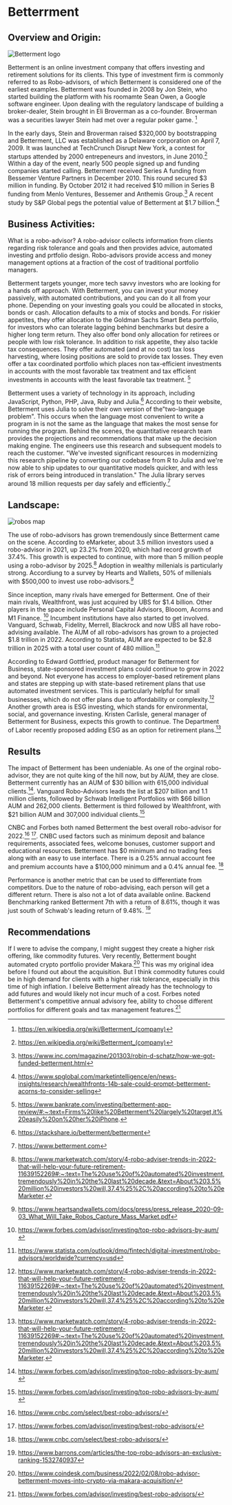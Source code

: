 

# Betterrment

## Overview and Origin:

![Betterment logo](https://www.betterment.com/hubfs/Graphics/Featured-images/b2c_default.png#keepProtocol)


Betterment is an online investment company that offers investing and retirement solutions for its clients. This type of investment firm is commonly referred to as Robo-advisors, of which Betterment is considered one of the earliest examples. Betterment was founded in 2008 by Jon Stein, who started building the platform with his roomamte Sean Owen, a Google software engineer. Upon dealing with the regulatory landscape of building a broker-dealer, Stein brought in Eli Broverman as a co-founder. Broverman was a securities lawyer Stein had met over a regular poker game. [^1]

In the early days, Stein and Broverman raised $320,000 by bootstrapping and Betterment, LLC was established as a Delaware corporation on April 7, 2009. It was launched at TechCrunch Disrupt New York, a contest for startups attended by 2000 entrepeneurs and investors, in June 2010.[^1] Within a day of the event, nearly 500 people signed up and funding companies started calling. Betterment received Series A funding from Bessemer Venture Partners in December 2010. This round secured $3 million in funding.  By October 2012 it had received $10 million in Series B funding from Menlo Ventures, Bessemer and Anthemis Group.[^2] A recent study by S&P Global pegs the potential value of Betterment at $1.7 billion.[^8]


## Business Activities:


What is a robo-advisor? A robo-advisor collects information from clients regarding risk tolerance and goals and then provides advice, automated investing and prtfolio design. Robo-advisors provide access and money management options at a fraction of the cost of traditional portfolio managers. 

Betterment targets younger, more tech savvy investors who are looking for a hands off approach. With Betterment, you can invest your money passively, with automated contributions, and you can do it all from your phone. Depending on your investing goals you could be allocated in stocks, bonds or cash. Allocation defaults to a mix of stocks and bonds. For riskier appetites, they offer allocation to the Goldman Sachs Smart Beta portfolio, for investors who can tolerate lagging behind benchmarks but desire a higher long term return. They also offer bond only allocation for retirees or people with low risk tolerance. In addition to risk appetite, they also tackle tax consequences. They offer automated (and at no cost) tax loss harvesting, where losing positions are sold to provide tax losses. They even offer a tax coordinated portfolio which places non tax-efficient investments in accounts with the most favorable tax treatment and tax efficient investments in accounts with the least favorable tax treatment. [^4]

Betterment uses a variety of technology in its approach, including JavaScript, Python, PHP, Java, Ruby and Julia.[^6] According to their website, Betterment uses Julia to solve their own version of the"two-language problem". This occurs when the language most convenient to write a program in is not the same as the language that makes the most sense for running the program. Behind the scenes, the quantitative research team provides the projections and recommendations that make up the decision making engine. The engineers use this research and subsequent models to reach the customer. "We've invested significant resources in modernizing this research pipeline by converting our codebase from R to Julia and we're now able to ship updates to our quantitative models quicker, and with less risk of errors being introduced in translation." The Julia library serves around 18 million requests per day safely and efficiently.[^5]





## Landscape:

![robos map](https://www.investingsimple.com/wp-content/uploads/2020/09/best-roboadvisors-1.jpg)


The use of robo-advisors has grown tremendously since Betterment came on the scene. According to eMarketer, about 3.5 million investors used a robo-advisor in 2021, up 23.2% from 2020, which had record growth of 37.4%. This growth is expected to continue, with more than 5 million people using a robo-advisor by 2025.[^9] Adoption in wealthy millenials is particularly strong. Accordiung to a survey by Hearts and Wallets, 50% of millenials with $500,000 to invest use robo-advisors.[^10]

Since inception, many rivals have emerged for Betterment. One of their main rivals, Wealthfront, was just acquired by UBS for $1.4 billion. Other players in the space include Personal Capital Advisors, Blooom, Acorns and M1 Finance. [^11] Incumbent institutions have also started to get involved. Vanguard, Schwab, Fidelity, Merrell, Blackrock and now UBS all have robo-advising available. The AUM of all robo-advisors has grown to a projected $1.8 trillion in 2022. According to Statista, AUM are expected to be $2.8 trillion in 2025 with a total user count of 480 million.[^12]

According to Edward Gottfried, product manager for Betterment for Business, state-sponsored investment plans could continue to grow in 2022 and beyond. Not everyone has access to employer-based retirement plans and states are stepping up with state-based retirement plans that use automated investment services. This is particularly helpful for small businesses, which do not offer plans due to affordability or complexity.[^9] Another growth area is ESG investing, which stands for environmental, social, and governance investing. Kristen Carlisle, general manager of Betterment for Business, expects this growth to continue. The Department of Labor recently proposed adding ESG as an option for retirement plans.[^9]

## Results


The impact of Betterment has been undeniable. As one of the orginal robo-advisor, they are not quite king of the hill now, but by AUM, they are close. Betterment currently has an AUM of $30 billion with 615,000 individual clients.[^11]. Vanguard Robo-Advisors leads the list at $207 billion and 1.1 million clients, followed by Schwab Intelligent Portfolios with $66 billion AUM and 262,000 clients. Betterment is third followed by Wealthfront, with $21 billion AUM and 307,000 individual clients.[^11] 

CNBC and Forbes both named Betterment the best overall robo-advisor for 2022.[^14] [^15]. CNBC used factors such as minimum deposit and balance requirements, associated fees, welcome bonuses, customer support and educational resources. Betterment has $0 minimum and no trading fees along with an easy to use interface. There is a 0.25% annual account fee and premium accounts have a $100,000 minimum and a 0.4% annual fee. [^14] 

Performance is another metric that can be used to differentiate from competitors. Due to the nature of robo-advising, each person will get a different return. There is also not a lot of data available online. Backend Benchmarking ranked Betterment 7th with a return of 8.61%, though it was just south of Schwab's leading return of 9.48%. [^16]

## Recommendations


If I were to advise the company, I might suggest they create a higher risk offering, like commodity futures. Very recently, Betterment bought automated crypto portfolio provider Makara.[^13] This was my original idea before I found out about the acquisition. But I think commodity futures could be in high demand for clients with a higher risk tolerance, especially in this time of high inflation. I beleive Betterment already has the technology to add futures and would likely not incur much of a cost. Forbes noted Betterment's competitive annual advisory fee, ability to choose different portfolios for different goals and tax management features.[^15]



[^1]: https://en.wikipedia.org/wiki/Betterment_(company)
[^2]:https://www.inc.com/magazine/201303/robin-d-schatz/how-we-got-funded-betterment.html
[^3]: https://www.crunchbase.com/organization/betterment
[^4]: https://www.bankrate.com/investing/betterment-app-review/#:~:text=Firms%20like%20Betterment%20largely%20target,it%20easily%20on%20her%20iPhone.
[^5]: https://www.betterment.com
[^6]: https://stackshare.io/betterment/betterment
[^7]: https://www.investmentnews.com/what-wealthfront-deal-means-for-betterment-217402
[^8]: https://www.spglobal.com/marketintelligence/en/news-insights/research/wealthfronts-14b-sale-could-prompt-betterment-acorns-to-consider-selling
[^9]: https://www.marketwatch.com/story/4-robo-adviser-trends-in-2022-that-will-help-your-future-retirement-11639152269#:~:text=The%20use%20of%20automated%20investment,tremendously%20in%20the%20last%20decade.&text=About%203.5%20million%20investors%20will,37.4%25%2C%20according%20to%20eMarketer.
[^10]: https://www.heartsandwallets.com/docs/press/press_release_2020-09-03_What_Will_Take_Robos_Capture_Mass_Market.pdf
[^11]: https://www.forbes.com/advisor/investing/top-robo-advisors-by-aum/
[^12]: https://www.statista.com/outlook/dmo/fintech/digital-investment/robo-advisors/worldwide?currency=usd
[^13]: https://www.coindesk.com/business/2022/02/08/robo-advisor-betterment-moves-into-crypto-via-makara-acquisition/
[^14]: https://www.cnbc.com/select/best-robo-advisors/
[^15]: https://www.forbes.com/advisor/investing/best-robo-advisors/
[^16]: https://www.barrons.com/articles/the-top-robo-advisors-an-exclusive-ranking-1532740937